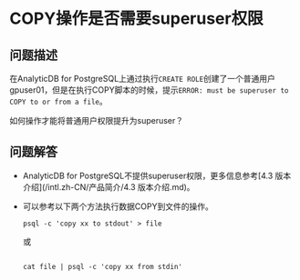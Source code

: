 # COPY操作是否需要superuser权限

## 问题描述

在AnalyticDB for PostgreSQL上通过执行`CREATE ROLE`创建了一个普通用户gpuser01，但是在执行COPY脚本的时候，提示`ERROR: must be superuser to COPY to or from a file`。

如何操作才能将普通用户权限提升为superuser？

## 问题解答

-   AnalyticDB for PostgreSQL不提供superuser权限，更多信息参考[4.3 版本介绍](/intl.zh-CN/产品简介/4.3 版本介绍.md)。
-   可以参考以下两个方法执行数据COPY到文件的操作。

    ```
    psql -c 'copy xx to stdout' > file
    ```

    或

    ```
    
    cat file | psql -c 'copy xx from stdin'
    ```


